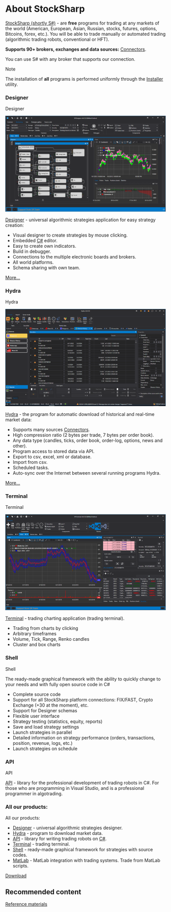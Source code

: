 # About StockSharp

[StockSharp (shortly S\#)](https://stocksharp.com/products/) \- are **free** programs for trading at any markets of the world (American, European, Asian, Russian, stocks, futures, options, Bitcoins, forex, etc.). You will be able to trade manually or automated trading (algorithmic trading robots, conventional or HFT). 

**Supports 90+ brokers, exchanges and data sources:** [Connectors](topics/API_Connectors.md).

You can use S\# with any broker that supports our connection.

> [!NOTE]
> The installation of **all** programs is performed uniformly through the [Installer](topics/SharpInstaller.md) utility.

### Designer

Designer

![StockSharpTitle 0](images/StockSharpTitle_0.png)

[Designer](topics/Designer.md) \- universal algorithmic strategies application for easy strategy creation: 

- Visual designer to create strategies by mouse clicking.
- Embedded [C\#](https://en.wikipedia.org/wiki/C_Sharp_(programming_language)) editor.
- Easy to create own indicators.
- Build in debugger.
- Connections to the multiple electronic boards and brokers.
- All world platforms.
- Schema sharing with own team.

[More...](topics/Designer.md)

### Hydra

Hydra

![StockSharpTitle 1](images/StockSharpTitle_1.png)

[Hydra](topics/Hydra.md) \- the program for automatic download of historical and real\-time market data: 

- Supports many sources [Connectors](topics/API_Connectors.md).
- High compression ratio (2 bytes per trade, 7 bytes per order book).
- Any data type (candles, ticks, order book, order\-log, options, news and other).
- Program access to stored data via API.
- Export to csv, excel, xml or database.
- Import from csv.
- Scheduled tasks.
- Auto\-sync over the Internet between several running programs Hydra.

[More...](topics/Hydra.md)

### Terminal

Terminal

![Terminal main 00](images/Terminal_main_00.png)

[Terminal](topics/Terminal.md) \- trading charting application (trading terminal).

- Trading from charts by clicking
- Arbitrary timeframes
- Volume, Tick, Range, Renko candles
- Cluster and box charts

### Shell

Shell

The ready\-made graphical framework with the ability to quickly change to your needs and with fully open source code in C\#

- Complete source code
- Support for all StockSharp platform connections: FIX\/FAST, Crypto Exchange (+30 at the moment), etc.
- Support for Designer schemas
- Flexible user interface
- Strategy testing (statistics, equity, reports)
- Save and load strategy settings
- Launch strategies in parallel
- Detailed information on strategy performance (orders, transactions, position, revenue, logs, etc.)
- Launch strategies on schedule

### API

API

[API](topics/StockSharpAbout.md) \- library for the professional development of trading robots in C\#. For those who are programming in Visual Studio, and is a professional programmer in algotrading. 

### All our products:

All our products:

- [Designer](topics/Designer.md) \- universal algorithmic strategies designer.
- [Hydra](topics/Hydra.md) \- program to download market data.
- [API](topics/StockSharpAbout.md) \- library for writing trading robots on [C\#](https://en.wikipedia.org/wiki/C_Sharp_(programming_language)).
- [Terminal](topics/Terminal.md) \- trading terminal.
- [Shell](topics/Shell.md) \- ready\-made graphical framework for strategies with source codes.
- [MatLab](topics/MatLab.md) \- MatLab integration with trading systems. Trade from MatLab scripts.

[Download](https://stocksharp.com/products/download/)

## Recommended content

[Reference materials](topics/Materials.md)
